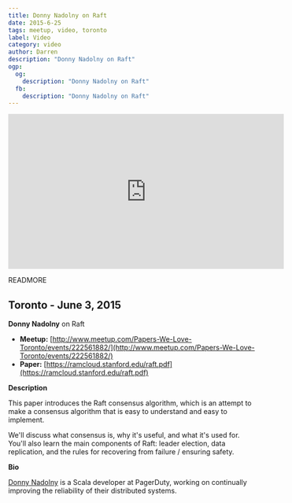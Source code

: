 ```yaml
---
title: Donny Nadolny on Raft
date: 2015-6-25
tags: meetup, video, toronto
label: Video
category: video
author: Darren
description: "Donny Nadolny on Raft"
ogp:
  og:
    description: "Donny Nadolny on Raft"
  fb:
    description: "Donny Nadolny on Raft"
---
```


<iframe class="video" width="560" height="315" src="https://www.youtube.com/embed/aaCD9zJFcYw" frameborder="0" allowfullscreen></iframe>

READMORE

## Toronto - June 3, 2015

**Donny Nadolny** on Raft

* **Meetup:** [http://www.meetup.com/Papers-We-Love-Toronto/events/222561882/](http://www.meetup.com/Papers-We-Love-Toronto/events/222561882/)
* **Paper:** [https://ramcloud.stanford.edu/raft.pdf](https://ramcloud.stanford.edu/raft.pdf)

**Description**

This paper introduces the Raft consensus algorithm, which is an attempt to make a consensus algorithm that is easy to understand and easy to implement.

We'll discuss what consensus is, why it's useful, and what it's used for. You'll also learn the main components of Raft: leader election, data replication, and the rules for recovering from failure / ensuring safety.

**Bio**

[Donny Nadolny](https://github.com/dnadolny) is a Scala developer at PagerDuty, working on continually improving the reliability of their distributed systems.
